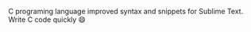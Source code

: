 C programing language improved syntax and snippets for Sublime Text. Write C code quickly :smile:





